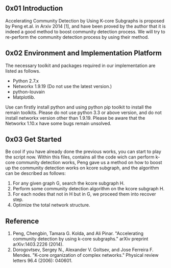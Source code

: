 ## 0x01 Introduction ##
Accelerating Community Detection by Using K-core Subgraphs is proposed by Peng et.al. in Arxiv 2014 [1], and have been proved by the author that it is indeed a good method to boost community detection process. We will try to re-perform the community detection process by using their method.

## 0x02 Environment and Implementation Platform ##
The necessary toolkit and packages required in our implementation are listed as follows.

* Python 2.7.x
* Networkx 1.9.19 (Do not use the latest version.)
* python-louvain
* Matplotlib.

Use can firstly install python and using python pip toolkit to install the remain toolkits. Please do not use python 3.3 or above version, and do not install networkx version other than 1.9.19. Please be aware that the Networkx 1.10.x have some bugs remain unsolved.

## 0x03 Get Started ##
Be cool if you have already done the previous works, you can start to play the script now.
Within this files, contains all the code wich can perform k-core community detection works, Peng gave us a method on how to boost up the community detection works on kcore subgraph, and the algorithm can be described as follows:

1. For any given graph G, search the kcore subgraph H.
2. Perform some community detection algorithm on the kcore subgraph H.
3. For each nodes that not in H but in G, we proceed them into recover step.
4. Optimize the total network structure.

## Reference ##

1. Peng, Chengbin, Tamara G. Kolda, and Ali Pinar. "Accelerating community detection by using k-core subgraphs." arXiv preprint arXiv:1403.2226 (2014).
2. Dorogovtsev, Sergey N., Alexander V. Goltsev, and Jose Ferreira F. Mendes. "K-core organization of complex networks." Physical review letters 96.4 (2006): 040601.






